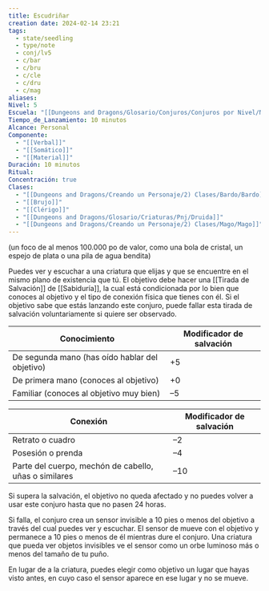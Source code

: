 ```yaml
---
title: Escudriñar
creation date: 2024-02-14 23:21
tags:
  - state/seedling
  - type/note
  - conj/lv5
  - c/bar
  - c/bru
  - c/cle
  - c/dru
  - c/mag
aliases: 
Nivel: 5
Escuela: "[[Dungeons and Dragons/Glosario/Conjuros/Conjuros por Nivel/Nivel 4/Adivinación|Adivinación]]"
Tiempo_de_Lanzamiento: 10 minutos
Alcance: Personal
Componente:
  - "[[Verbal]]"
  - "[[Somático]]"
  - "[[Material]]"
Duración: 10 minutos
Ritual: 
Concentración: true
Clases:
  - "[[Dungeons and Dragons/Creando un Personaje/2) Clases/Bardo/Bardo]]"
  - "[[Brujo]]"
  - "[[Clérigo]]"
  - "[[Dungeons and Dragons/Glosario/Criaturas/Pnj/Druida]]"
  - "[[Dungeons and Dragons/Creando un Personaje/2) Clases/Mago/Mago]]"
---
```

(un foco de al menos 100.000 po de valor, como una bola de cristal, un espejo de plata o una pila de agua bendita)

Puedes ver y escuchar a una criatura que elijas y que se encuentre en el mismo plano de existencia que tú. El objetivo debe hacer una [[Tirada de Salvación]] de [[Sabiduría]], la cual está condicionada por lo bien que conoces al objetivo y el tipo de conexión física que tienes con él. Si el objetivo sabe que estás lanzando este conjuro, puede fallar esta tirada de salvación voluntariamente si quiere ser observado.

|**Conocimiento**|Modificador de salvación|
|---|---|
|De segunda mano (has oído hablar del objetivo)|+5|
|De primera mano (conoces al objetivo)|+0|
|Familiar (conoces al objetivo muy bien)|–5|

  

|**Conexión**|Modificador de salvación|
|---|---|
|Retrato o cuadro|–2|
|Posesión o prenda|–4|
|Parte del cuerpo, mechón de cabello, uñas o similares|–10|

  
Si supera la salvación, el objetivo no queda afectado y no puedes volver a usar este conjuro hasta que no pasen 24 horas.

Si falla, el conjuro crea un sensor invisible a 10 pies o menos del objetivo a través del cual puedes ver y escuchar. El sensor de mueve con el objetivo y permanece a 10 pies o menos de él mientras dure el conjuro. Una criatura que pueda ver objetos invisibles ve el sensor como un orbe luminoso más o menos del tamaño de tu puño.

En lugar de a la criatura, puedes elegir como objetivo un lugar que hayas visto antes, en cuyo caso el sensor aparece en ese lugar y no se mueve.
